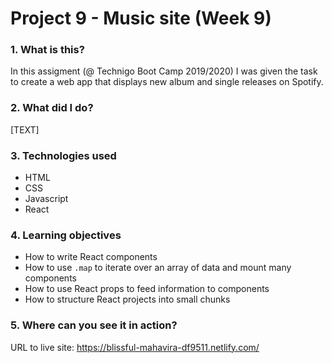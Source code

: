 # Project 9 - Music site (Week 9)

### 1. What is this?

In this assigment (@ Technigo Boot Camp 2019/2020) I was given the task to create a web app that displays new album and single releases on Spotify.

### 2. What did I do?

[TEXT]

### 3. Technologies used

- HTML
- CSS
- Javascript
- React

### 4. Learning objectives

- How to write React components
- How to use `.map` to iterate over an array of data and mount many components
- How to use React props to feed information to components
- How to structure React projects into small chunks

### 5. Where can you see it in action?

URL to live site: https://blissful-mahavira-df9511.netlify.com/